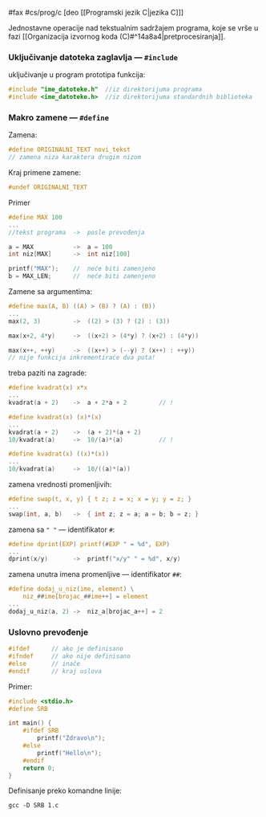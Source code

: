 #fax #cs/prog/c [deo [[Programski jezik C|jezika C]]]
$\:$

Jednostavne operacije nad tekstualnim sadržajem programa, koje se vrše u fazi [[Organizacija izvornog koda (C)#^14a8a4|pretprocesiranja]].

### Uključivanje datoteka zaglavlja — ```#include```

uključivanje u program prototipa funkcija:
```c
#include "ime_datoteke.h"  //iz direktorijuma programa
#include <ime_datoteke.h>  //iz direktorijuma standardnih biblioteka
```

### Makro zamene — ```#define```
Zamena:
```c
#define ORIGINALNI_TEXT novi_tekst
// zamena niza karaktera drugim nizom
```

Kraj primene zamene: 
```c
#undef ORIGINALNI_TEXT
```


Primer
```c
#define MAX 100
...
//tekst programa  ->  posle prevođenja

a = MAX           ->  a = 100 
int niz[MAX]      ->  int niz[100]

printf("MAX");    //  neće biti zamenjeno
b = MAX_LEN;      //  neće biti zamenjeno
```

Zamene sa argumentima:
```c
#define max(A, B) ((A) > (B) ? (A) : (B))
...
max(2, 3)         ->  ((2) > (3) ? (2) : (3))

max(x+2, 4*y)     ->  ((x+2) > (4*y) ? (x+2) : (4*y))

max(x++, ++y)     ->  ((x++) > (--y) ? (x++) : ++y))
// nije funkcija inkrementiraće dva puta!
```

treba paziti na zagrade:
```c
#define kvadrat(x) x*x
...
kvadrat(a + 2)    ->  a + 2*a + 2         // !
```
```c
#define kvadrat(x) (x)*(x)
...
kvadrat(a + 2)    ->  (a + 2)*(a + 2)
10/kvadrat(a)     ->  10/(a)*(a)          // !
```
```c
#define kvadrat(x) ((x)*(x))
...
10/kvadrat(a)     ->  10/((a)*(a))
```

zamena vrednosti promenljivih:
```c
#define swap(t, x, y) { t z; z = x; x = y; y = z; }
...
swap(int, a, b)   ->  { int z; z = a; a = b; b = z; }
```

zamena sa ```" "``` — identifikator ```#```:
```c
#define dprint(EXP) printf(#EXP " = %d", EXP)
...
dprint(x/y)       ->  printf("x/y" " = %d", x/y)
```

zamena unutra imena promenljive — identifikator ```##```: 
```c
#define dodaj_u_niz(ime, element) \
	niz_##ime[brojac_##ime++] = element
...
dodaj_u_niz(a, 2) ->  niz_a[brojac_a++] = 2
```


### Uslovno prevođenje

```c
#ifdef      // ako je definisano
#ifndef     // ako nije definisano
#else       // inače
#endif      // kraj uslova
```

Primer:
```c
#include <stdio.h>
#define SRB

int main() {
	#ifdef SRB
		printf("Zdravo\n");
	#else 
		printf("Hello\n");
	#endif
	return 0;
}
```

Definisanje preko komandne linije:
```
gcc -D SRB 1.c
```